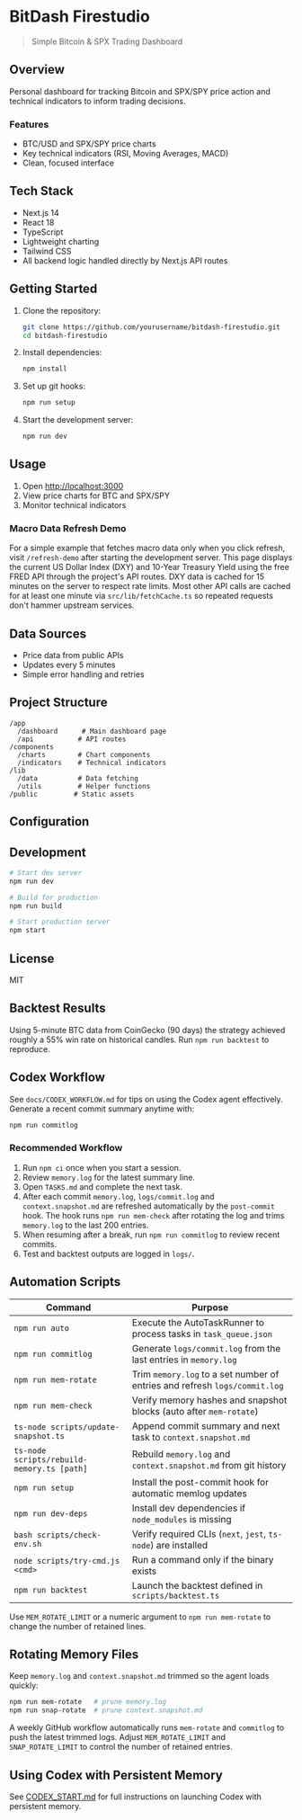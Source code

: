 # BitDash Firestudio

> Simple Bitcoin & SPX Trading Dashboard

## Overview

Personal dashboard for tracking Bitcoin and SPX/SPY price action and technical indicators to inform trading decisions.

### Features

- BTC/USD and SPX/SPY price charts
- Key technical indicators (RSI, Moving Averages, MACD)
- Clean, focused interface

## Tech Stack

- Next.js 14
- React 18
- TypeScript
- Lightweight charting
- Tailwind CSS
- All backend logic handled directly by Next.js API routes

## Getting Started

1. Clone the repository:

   ```bash
   git clone https://github.com/yourusername/bitdash-firestudio.git
   cd bitdash-firestudio
   ```

2. Install dependencies:

   ```bash
   npm install
   ```

3. Set up git hooks:
   ```bash
   npm run setup
   ```

4. Start the development server:
   ```bash
   npm run dev
   ```

## Usage

1. Open [http://localhost:3000](http://localhost:3000)
2. View price charts for BTC and SPX/SPY
3. Monitor technical indicators

### Macro Data Refresh Demo

For a simple example that fetches macro data only when you click refresh, visit
`/refresh-demo` after starting the development server. This page displays the
current US Dollar Index (DXY) and 10-Year Treasury Yield using the free FRED
API through the project's API routes. DXY data is cached for 15 minutes on the
server to respect rate limits. Most other API calls are cached for at least one
minute via `src/lib/fetchCache.ts` so repeated requests don't hammer upstream
services.

## Data Sources

- Price data from public APIs
- Updates every 5 minutes
- Simple error handling and retries

## Project Structure

```
/app
  /dashboard      # Main dashboard page
  /api           # API routes
/components
  /charts        # Chart components
  /indicators    # Technical indicators
/lib
  /data          # Data fetching
  /utils         # Helper functions
/public         # Static assets
```

## Configuration


## Development

```bash
# Start dev server
npm run dev

# Build for production
npm run build

# Start production server
npm start
```

## License

MIT

## Backtest Results

Using 5-minute BTC data from CoinGecko (90 days) the strategy achieved roughly a 55% win rate on historical candles. Run `npm run backtest` to reproduce.

## Codex Workflow

See `docs/CODEX_WORKFLOW.md` for tips on using the Codex agent effectively.
Generate a recent commit summary anytime with:

```bash
npm run commitlog
```

### Recommended Workflow

1. Run `npm ci` once when you start a session.
2. Review `memory.log` for the latest summary line.
3. Open `TASKS.md` and complete the next task.
4. After each commit `memory.log`, `logs/commit.log` and `context.snapshot.md` are refreshed automatically by the `post-commit` hook. The hook runs `npm run mem-check` after rotating the log and trims `memory.log` to the last 200 entries.
5. When resuming after a break, run `npm run commitlog` to review recent commits.
6. Test and backtest outputs are logged in `logs/`.

## Automation Scripts

| Command | Purpose |
| ------- | ------- |
| `npm run auto` | Execute the AutoTaskRunner to process tasks in `task_queue.json` |
| `npm run commitlog` | Generate `logs/commit.log` from the last entries in `memory.log` |
| `npm run mem-rotate` | Trim `memory.log` to a set number of entries and refresh `logs/commit.log` |
| `npm run mem-check` | Verify memory hashes and snapshot blocks (auto after `mem-rotate`) |
| `ts-node scripts/update-snapshot.ts` | Append commit summary and next task to `context.snapshot.md` |
| `ts-node scripts/rebuild-memory.ts [path]` | Rebuild `memory.log` and `context.snapshot.md` from git history |
| `npm run setup` | Install the post-commit hook for automatic memlog updates |
| `npm run dev-deps` | Install dev dependencies if `node_modules` is missing |
| `bash scripts/check-env.sh` | Verify required CLIs (`next`, `jest`, `ts-node`) are installed |
| `node scripts/try-cmd.js <cmd>` | Run a command only if the binary exists |
| `npm run backtest` | Launch the backtest defined in `scripts/backtest.ts` |

Use `MEM_ROTATE_LIMIT` or a numeric argument to `npm run mem-rotate` to change the number of retained lines.

## Rotating Memory Files

Keep `memory.log` and `context.snapshot.md` trimmed so the agent loads quickly:

```bash
npm run mem-rotate   # prune memory.log
npm run snap-rotate  # prune context.snapshot.md
```

A weekly GitHub workflow automatically runs `mem-rotate` and `commitlog` to push the
latest trimmed logs. Adjust `MEM_ROTATE_LIMIT` and `SNAP_ROTATE_LIMIT` to control the
number of retained entries.

## Using Codex with Persistent Memory

See [CODEX_START.md](CODEX_START.md) for full instructions on launching Codex with persistent memory.

